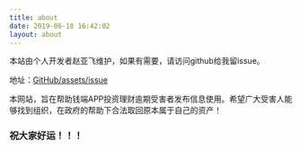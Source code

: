 ```yaml
---
title: about
date: 2019-06-18 16:42:02
layout: about
---
```


本站由个人开发者赵亚飞维护，如果有需要，请访问github给我留issue。

地址：[GitHub/assets/issue](https://github.com/yaphy1988/assets/issues)


本网站，旨在帮助钱端APP投资理财逾期受害者发布信息使用。希望广大受害人能够找到组织，在政府的帮助下合法取回原本属于自己的资产！

### 祝大家好运！！！